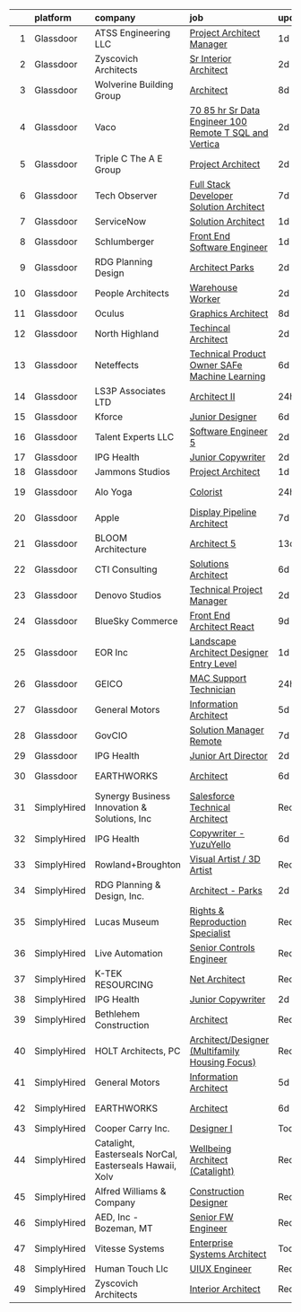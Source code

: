 

|    | platform    | company                                                 | job                                                                                                                                                                                                                                                                                                                                                                                                                                                                                                                                                                                                                                                                                                                                                                                                                                                                                                                                                                                                                                                                                                                                                                                                                                                                                                                                                                                                                                      | update_time   | location                    |
|---:|:------------|:--------------------------------------------------------|:-----------------------------------------------------------------------------------------------------------------------------------------------------------------------------------------------------------------------------------------------------------------------------------------------------------------------------------------------------------------------------------------------------------------------------------------------------------------------------------------------------------------------------------------------------------------------------------------------------------------------------------------------------------------------------------------------------------------------------------------------------------------------------------------------------------------------------------------------------------------------------------------------------------------------------------------------------------------------------------------------------------------------------------------------------------------------------------------------------------------------------------------------------------------------------------------------------------------------------------------------------------------------------------------------------------------------------------------------------------------------------------------------------------------------------------------|:--------------|:----------------------------|
|  1 | Glassdoor   | ATSS Engineering  LLC                                   | [Project Architect   Manager](https://www.glassdoor.com/partner/jobListing.htm?pos=110&ao=1110586&s=58&guid=00000182f7df797f944856e6c10af308&src=GD_JOB_AD&t=SR&vt=w&cs=1_f4ef40f2&cb=1662015994614&jobListingId=1008103666511&cpc=61E17551093C17CB&jrtk=3-0-1gbrtuudajigu801-1gbrtuudqirko800-467cba2e7fbb609c--6NYlbfkN0BqeDklZlbfDFppaKfGseR_542eCQq3PPcLWOFHYgM2Je45U22PmrbNZFVMjrhCf4h5waTnTaQP2E4sLUrc42mjh1BGOWMkqCKulpAzB9ASXFrTSlvTR4CbYIBf-fiZxuiXLOyYp_GF2lrb92of_USt1xipmNwuNQzdL4iBc26WnmqB7WP0DDY8GX6MQ0Xiaj2bLW6TDuqtz3US8Pm6gkH9pa4ioOtuSfqxQUmSjp_kAogSDt0COPu6wbcSfvftXqViKBPnmbtBdGKnu86C3Iy-CeOTKNyfBPmDoJ3P6uGZVxWHoFDMiBBmnh5UReEj3XpDuIuWcN_01RADrdNk2EY75Gkn7jDFHKfpgkeeLF7Mh78ZaLA9rsKPj-dJaEIqY_mijgXK2KOhwsWNf1smws1oH7VFtDpxSMyT8ZhFVU-hLYxd7Va2MiAwI_dtrEHxq-5UwBCWPNxT4Rf27ibzSoEfkzshqC4CMCMSH4TaY37yvUO9ApdNEwQFIN5gfyHoMvYTngAcPtpsK9RbweG4GIEdDQspTkWE5khYK_shaVpK70FNnXrActaC_FNbDCDX49OqBik3iCIN2bxvS9Bz81Z19g7OJrv5KEoy-ZjSfihTo0G0ULcTKwpt)                                                                                                                                                                                                                                                                                                                                                                                                                                                        | 1d            | Birmingham, AL              |
|  2 | Glassdoor   | Zyscovich Architects                                    | [Sr  Interior Architect](https://www.glassdoor.com/partner/jobListing.htm?pos=103&ao=1110586&s=58&guid=00000182f7df797f944856e6c10af308&src=GD_JOB_AD&t=SR&vt=w&ea=1&cs=1_9f006d66&cb=1662015994613&jobListingId=1008100966035&cpc=DCDE93D40B22ECBE&jrtk=3-0-1gbrtuudajigu801-1gbrtuudqirko800-bd70ce31e6c5a3ea--6NYlbfkN0A-cCLwqDCxWDl5XOvDXmRd_jo8w6VlaaYLlS1nNaGWYIHT3B26eUxgXCvOzkyBeN8neCow_QBeaJsRRK-rDa9Z8_yIh5j57G2QazWsXaYbohsW8rWre7umyBS_VN_PENXLAILfQadgSQs8YcswxEoeqQTkLJQNGSXRV93iK2A6EkMTt0gb6A-ohaDN33412ODS9apNNCVS1gqw4LfbkVXDVBULCz0wiArs-cLT3k2zXVSpCLe9vY5a0KCRaL5_LJ8KYWn0ebT6F4HAqwYkfP0a6ZfABzk0QX7FJ11W3WQ0qM1uOruxRdgaK68YpCAHKESDGsNt2ukZGE02EzdwZfkx0BkctNXH2GWhSQCDYL9br51X1J1KeNguNrsS9Sj9JASSLrJ1blRr5dXjYCzqhIsn-875B35E5SJcu0mXftq7nfvqcakXI2JKMgJoeBusyxcQdUGJd8s5Ty5UM7MqweoKPbpZOkW9qS3VSsHClCwpdJXuBisQsLDAYanZvYBM358Mx7PoTb-IkSW3NHbw17TE)                                                                                                                                                                                                                                                                                                                                                                                                                                                                                                                                                        | 2d            | Miami, FL                   |
|  3 | Glassdoor   | Wolverine Building Group                                | [Architect](https://www.glassdoor.com/partner/jobListing.htm?pos=128&ao=1136043&s=58&guid=00000182f7df797f944856e6c10af308&src=GD_JOB_AD&t=SR&vt=w&cs=1_78903fc3&cb=1662015994616&jobListingId=1008087961641&jrtk=3-0-1gbrtuudajigu801-1gbrtuudqirko800-98dffda07a38f17c-)                                                                                                                                                                                                                                                                                                                                                                                                                                                                                                                                                                                                                                                                                                                                                                                                                                                                                                                                                                                                                                                                                                                                                               | 8d            | Grand Rapids, MI            |
|  4 | Glassdoor   | Vaco                                                    | [ 70 85 hr   Sr  Data Engineer   100  Remote   T SQL and Vertica](https://www.glassdoor.com/partner/jobListing.htm?pos=115&ao=1110586&s=58&guid=00000182f7df797f944856e6c10af308&src=GD_JOB_AD&t=SR&vt=w&ea=1&cs=1_aebc43a3&cb=1662015994615&jobListingId=1008101353520&cpc=C4A69CCDBB3B9599&jrtk=3-0-1gbrtuudajigu801-1gbrtuudqirko800-bfc715d4bf694800--6NYlbfkN0D_sybMACCpf9B-677oK5j6rPldVB6BlrVvFjO_o-GJZbzuF-qh4PxErFUqfUsv_6sv-BsVYuS3gSBGHr1ASNq0VBn9wtWQStmYY1UiWyZzftou7gPMPdfhI0MXqxvu7oS8pOEr3Uq_nLj0f9Uywu1A_ZDlBNsuQ7n2RQDjGCpV_-rEe-QRSibEZncs7YBsDbxQNsOZ5LmiB1Ki4cd6vWfRRmlsPd-C1ICMU84-TmhsDr1_pGnUW5cGje2uxBfLwV_Y9GSjSFlb4vVYbngS2hE8RZUfoZ1tQBn7QjJ9aRAYUs0WKRnl002L6YPvcBa0VmIkpW9zTO_oCnU-P6DnNSJl_SYNM-TZGm8MP79RbaFdKHmzmyVx1JJpnqHe2NgnvgrfruRfdyp4nu3n8g2CAhj2a5OsbkvZdh6tzx0OAstzpmBrQH8V-XYL76gvg9eydKGMvM_szhxtUERfSIYiyEHScVkLaWiYWv_Z9M0mqYQ1fdHkNZ90nwZNnTNJyT46PKJrPC08xhX3XTrRrnNOlZOl8NUM2cSbQsA%3D)                                                                                                                                                                                                                                                                                                                                                                                                                                                                                                 | 2d            | Atlanta, GA                 |
|  5 | Glassdoor   | Triple C   The A E Group                                | [Project Architect](https://www.glassdoor.com/partner/jobListing.htm?pos=121&ao=1136043&s=58&guid=00000182f7df797f944856e6c10af308&src=GD_JOB_AD&t=SR&vt=w&ea=1&cs=1_f991f755&cb=1662015994615&jobListingId=1008101514474&jrtk=3-0-1gbrtuudajigu801-1gbrtuudqirko800-71e30209acac4425-)                                                                                                                                                                                                                                                                                                                                                                                                                                                                                                                                                                                                                                                                                                                                                                                                                                                                                                                                                                                                                                                                                                                                                  | 2d            | Remote                      |
|  6 | Glassdoor   | Tech Observer                                           | [Full Stack Developer   Solution Architect](https://www.glassdoor.com/partner/jobListing.htm?pos=116&ao=1110586&s=58&guid=00000182f7df797f944856e6c10af308&src=GD_JOB_AD&t=SR&vt=w&ea=1&cs=1_f8487933&cb=1662015994615&jobListingId=1008091343583&cpc=2CAED5C921A5F994&jrtk=3-0-1gbrtuudajigu801-1gbrtuudqirko800-95ac5189ae0ed580--6NYlbfkN0DwzaZ45AjuFEhFT9KwFX_q7sNMQy9EFjVMMpOcxsPwAlMA7ZxW7g0TFsivKbK7f6KbP0EZBpNrfFA-HnmgH0gaUzkAOI3_EA3hQh4cbvFuaGmxyl9BoDM5ZoTJSm0BvVoeL5LV4cBsjd-t55XQcHG2lKMqggmJtYPmQokzFP4etxZrkbZIlKftIXAha-NyWPg0S975iBEMAXIzL-Zvf8PsJ2DGWA6Lo--WcfqhGlqOSDOxcU7U96sjxHw-5tBGN_M1Vlcii1FUg3x-WghpyfIBQ726aYHdUbSZ7un9lG2aGd11S1XWjk72UNR3tuvMqMc_8Pbuh79W9OnqTuEPQfABUVedturcXyrOpFfK351GTPtL4FxTYq7d9lxQNIYPbqY5gtupJFNx8qNuPm3wXxgUG8W465XDjRZuqN0clfOKKKVHQ-0wTwVTPU9TBElw19aH-Mr70fdTtAm01Yj-QYn5MJKA6g9aRyVB3DBSrCUy0YS016Un3g81c83NslPgEG67XdTbfl6jtWNc1_XOMush)                                                                                                                                                                                                                                                                                                                                                                                                                                                                                                                                     | 7d            | Remote                      |
|  7 | Glassdoor   | ServiceNow                                              | [Solution Architect](https://www.glassdoor.com/partner/jobListing.htm?pos=120&ao=1136043&s=58&guid=00000182f7df797f944856e6c10af308&src=GD_JOB_AD&t=SR&vt=w&cs=1_ea909c91&cb=1662015994615&jobListingId=1008104711129&jrtk=3-0-1gbrtuudajigu801-1gbrtuudqirko800-56b2a34f13fe9042-)                                                                                                                                                                                                                                                                                                                                                                                                                                                                                                                                                                                                                                                                                                                                                                                                                                                                                                                                                                                                                                                                                                                                                      | 1d            | San Diego, CA               |
|  8 | Glassdoor   | Schlumberger                                            | [Front End Software Engineer](https://www.glassdoor.com/partner/jobListing.htm?pos=126&ao=1136043&s=58&guid=00000182f7df797f944856e6c10af308&src=GD_JOB_AD&t=SR&vt=w&ea=1&cs=1_0934ea3a&cb=1662015994616&jobListingId=1008104309686&jrtk=3-0-1gbrtuudajigu801-1gbrtuudqirko800-6018da8629fea84a-)                                                                                                                                                                                                                                                                                                                                                                                                                                                                                                                                                                                                                                                                                                                                                                                                                                                                                                                                                                                                                                                                                                                                        | 1d            | Menlo Park, CA              |
|  9 | Glassdoor   | RDG Planning   Design                                   | [Architect   Parks](https://www.glassdoor.com/partner/jobListing.htm?pos=130&ao=1136043&s=58&guid=00000182f7df797f944856e6c10af308&src=GD_JOB_AD&t=SR&vt=w&cs=1_3e98125b&cb=1662015994616&jobListingId=1008101695942&jrtk=3-0-1gbrtuudajigu801-1gbrtuudqirko800-4f60b3472fb9476b-)                                                                                                                                                                                                                                                                                                                                                                                                                                                                                                                                                                                                                                                                                                                                                                                                                                                                                                                                                                                                                                                                                                                                                       | 2d            | Des Moines, IA              |
| 10 | Glassdoor   | People Architects                                       | [Warehouse Worker](https://www.glassdoor.com/partner/jobListing.htm?pos=113&ao=1110586&s=58&guid=00000182f7df797f944856e6c10af308&src=GD_JOB_AD&t=SR&vt=w&ea=1&cs=1_643c6afe&cb=1662015994614&jobListingId=1008101512383&cpc=9908D8D4413DBB8A&jrtk=3-0-1gbrtuudajigu801-1gbrtuudqirko800-069ed6cec78baa10--6NYlbfkN0BYPQPzXzvk52sfY0uSM3NQu1zXRiMyWw-DVDJB7nCx4McMW-PIytAwB9Vtk1pMfdH0hL73C26_JFynBDel14kOn2Ch6BYgPmKgMrR9JM4-U-Byyb2CzmZBMG9zXoMJXc2fJQrwFmeYUtIredBqKDrGBtoxNOYgTBGKS986OIsWt1tN5g0PRn1egGUg0ic9Jxx1GROhJEq2yh0VCiSbYdMNEac2nBtD9ZkKiogLE0yX2Zhotk6Ll-CVpzoupNfW4GoPSjxtF-kGBjQ3tplUTkvxi0GRtxGygx4SUVM0qh8gk8ioakeya_QOa0P16odTYVAMXaBgPSwIT86UgnMnygpR5Z1VBJvRWjZXOCa98RRAfZ8q5R3G9cLr-TakUZc9smz7yDjLlteXsj6vDbrqqLD6AHcav2yzPGPL6KpWUX5ZVfksOx8UDRcoA9xHx7C34y4iJPd3i6G1bo_011t-xIedbwxGaVmQBlwP8UWNTzukAUBDmR8o6HpSNs5srLdEbJs%3D)                                                                                                                                                                                                                                                                                                                                                                                                                                                                                                                                                                                | 2d            | Independence, OH            |
| 11 | Glassdoor   | Oculus                                                  | [Graphics Architect](https://www.glassdoor.com/partner/jobListing.htm?pos=109&ao=1110586&s=58&guid=00000182f7df797f944856e6c10af308&src=GD_JOB_AD&t=SR&vt=w&cs=1_e83b1c80&cb=1662015994614&jobListingId=1008089729840&cpc=2CAED5C921A5F994&jrtk=3-0-1gbrtuudajigu801-1gbrtuudqirko800-06593c3a392653bc--6NYlbfkN0DYl4UJW4r1Vl7FEn6T9F-rD9lpC-0oMJVSiWjK_MGUd8e8cHXcpv6KPyjLHZEfqkV4p65aMquXS3afkTk8QD09_mW6sRPpnPu8dWx8qLY4Jb39NsmxEXdcSuM54o3GTpnivYC9XaV1LzuAwDQGUinCnZ-ykaK7egvDEv6nrwYf-D6fb98hz2pyXr06d2qTXJHa1cQQZfJaCXO9PY6n-h8Ie1A4S-u4jzNBoJ2PgecuExLhSewNtmPEuhRRdKGenVwEGamfUZUadTQDZGsvFFtC6YE5IxwFKiRiGAm1N_VHpie9fO6xj-QBDoljvNsHip04v5e8GwNx8J7-z2UxyLZ6ipbncgMv4RwfABq1oMp4WQ54tO5IauF-fYfAFzs1MVAbSBDZoWGHAc2n5NtVuqXNeLUBpirT-A6oePKZTLsT2Rhg_hNNOEXF10Gd3-u4_C5qwEjFiT2neOff_DygJSYZWiVbZe_yWxFOZDk-K-r2dLOWbeUwSjCT7GnO33mOru4r5Kz7HZQhTmAk6P_WGsEpFZQ43-oMkOx77JK1Sldl7eOItNtdzyKqqdGTPSpMeCVxhAzudQg-l8Bf4L_K3Eh837bvhCtqpG876rzdtv7bWtNIc_MKQ5NP2lsQRapGyP-QYIhghqjS1qKJ3HJMKCNwCAVXMkn3EJDVl769MlBtROx9yPD2f88OXhGycPuKnHAfDloUuLdKeegjPbaxga44ilofsbOcWmv41nhNbEwK7HR8SWbTH1AmAYxbepmu7DTVySeJ1b2gMpZukhr4ZNz6jdTXCdahPsJ4zvm_bkm0q13YXLp-PtkQ7XMerG1-GGoGSBhfuZLQ0FpP3yPvOFkcjbBb0Qd7sYUHJiAuafS4TJDL2qnDkXiJwuOPlMAJz7Uk_niqaRRYUuMdQXlLMAGZWosUOPfaVlHFjtk0cRJkvwq5FJEXdH_4Q9_iCCI_g6eXbxId4maIdA8OfoolBogxftwxAVAEwI2Om5ZEmCuAlL_yB1N2KDt9XuDZ95tBik-2FHdiWyP5Jh2WLg7zf0M3tCAQQxANRn3_YdSdhpPb71jAiHWlBWxk) | 8d            | Redmond, WA                 |
| 12 | Glassdoor   | North Highland                                          | [Techincal Architect](https://www.glassdoor.com/partner/jobListing.htm?pos=106&ao=1110586&s=58&guid=00000182f7df797f944856e6c10af308&src=GD_JOB_AD&t=SR&vt=w&ea=1&cs=1_227a04d4&cb=1662015994614&jobListingId=1008101512850&cpc=6EF74AC2F94C1840&jrtk=3-0-1gbrtuudajigu801-1gbrtuudqirko800-5a969d07a62f97b2--6NYlbfkN0DPcmXB2amxZraHSmo0hoPmuCS-O4LhIRacQ6rOWPkkcbX_TTieFwWJnT8qnFj-X-ktCu3Hm5qwYiFBsDilA6rQWhHku6RJi5yKSpa-OY24xTaUFk4lPvoZRUL1hC2B4M8JD_kCt_gXXHJwLlT3QfbuGvV1C7WK12OlSJey0iNY19pSIU_FOcDXNtmgL1wVIzb_JRqIAbvTFckstLkmKMwfsWvRpLhLmggXkXVcugDfqsWJukt7M32P9LDsnVzsSRdhJr_1geGbjV_nwdJ0qOS3ecVmpaRK39evsPK5R5Kx1wMzMCEJHVQM5khj9KMOiqqXvsOCFEfAE54Z8xrKYDHfX8IRg8MyRRbyk7XNaGcA_muPhgPmGYi7CaBd_cYLNgC7nPjbvq-Au_lT11dRovfoYNq_VnZ4WvwhV_8-3aZlzJu_WEJuYQbae3bt-3hfECBRAkzbWAlZ5Bj4h5nR9uukpwrrswsO_iVtrTg7lxXuuWm2ckvufCyb494B71Wcuoo%3D)                                                                                                                                                                                                                                                                                                                                                                                                                                                                                                                                                                             | 2d            | Atlanta, GA                 |
| 13 | Glassdoor   | Neteffects                                              | [Technical Product Owner SAFe Machine Learning](https://www.glassdoor.com/partner/jobListing.htm?pos=114&ao=1110586&s=58&guid=00000182f7df797f944856e6c10af308&src=GD_JOB_AD&t=SR&vt=w&ea=1&cs=1_d1042ef9&cb=1662015994615&jobListingId=1008093762635&cpc=8795CF9063CD573D&jrtk=3-0-1gbrtuudajigu801-1gbrtuudqirko800-94ade1dba87fb3ad--6NYlbfkN0DkPptDrJXidHbiX_cAZqY1TBO6BcohTQUDFYyXRozAXCnWqtX7QyrzcYv9EndguHV_SUu_Fz4XdnCVheAwz6PXFaBXo5E3zRut7BljNrichGEyNrgF0KQF-WHA8d7028crFj6eseFXumM3ZtUAvZbxPmazsqASw_aGSC3aTREqrfuz1LQKmzPfI05A_XE0bSaUwL2_SXU5l5jLANEdqwdaB9GL5z0k4uC0vsh_ZJfxvjkwyMwPOSyVA6SD4TWv3oJbvvHG8g_HDLG7mUo2LYVrJtNlwUAJfTJHyqvqXBztTuDxtZL3KtSd6EIlcboXRN_byS7e4Bo0qsn4-ztMfphXvXf3Gl5GR8v6n38Y1TDXruMV89whSrtjMU2VJqpbaM8Mh2cM3CFKGRCEZvwYqvbNmHT5auu_NvnegBcyNGK-Viq7Qs8ZIosGgJvt13fRF7v5elrqqIhY171KBdxxnUUADgKkHd18xB3lgvS08k5xjwC7J9elANJsOzgTYGGXOwK_DMxa5j4AkcYO3Y7UuWcL_CwLtRbwqE4%3D)                                                                                                                                                                                                                                                                                                                                                                                                                                                                                                                   | 6d            | Remote                      |
| 14 | Glassdoor   | LS3P Associates LTD                                     | [Architect II](https://www.glassdoor.com/partner/jobListing.htm?pos=119&ao=1136043&s=58&guid=00000182f7df797f944856e6c10af308&src=GD_JOB_AD&t=SR&vt=w&cs=1_4831533b&cb=1662015994615&jobListingId=1008105512283&jrtk=3-0-1gbrtuudajigu801-1gbrtuudqirko800-24d12eb6d02e9e8a-)                                                                                                                                                                                                                                                                                                                                                                                                                                                                                                                                                                                                                                                                                                                                                                                                                                                                                                                                                                                                                                                                                                                                                            | 24h           | Greenville, SC              |
| 15 | Glassdoor   | Kforce                                                  | [Junior Designer](https://www.glassdoor.com/partner/jobListing.htm?pos=111&ao=1110586&s=58&guid=00000182f7df797f944856e6c10af308&src=GD_JOB_AD&t=SR&vt=w&cs=1_be644d67&cb=1662015994614&jobListingId=1008094267894&cpc=AC285F3A3ECA6BB0&jrtk=3-0-1gbrtuudajigu801-1gbrtuudqirko800-817b2b742e64e586--6NYlbfkN0C5IatSLh_Ak1q39eQQoPIxD737RW9NeiYGvIRXkrLjEBkC4LI6KweFWWPiS1PvvlxUGdptNRpw1mKcG6uwONvCySWnoOePvZjv-5UDHtES02hrrnV6BclfjQyml_vWbILDvjFYcbpWqzkbxJHd24OcR_-727oMjFKmKdl_pqhcqezbbqBk9t17h4py5reBPNeYpMzP6nM4V8qM4T-HjfOGhpVR6CYqxEMArUiAleJ9Xi8XybyUyqBl3-snGiZR74ooUIMBWTYn3YYs13fqkxN7OKDUvi0nJYyzXwSpU_rkXtQI8YY6-QOZDiZYm7d4-RXuKqMK7aMl_hlZ-dhJKaaDJqW7TZjp2WuOek9XJSCQtjIXOuEDurI3ASe34dRCr64kqwHl13h3zlkZ3Yfghae2VEeclo5pU2BMlVGE1vBfyMLnYt37MmB7blXJ-tbq_TjoYC1qmYcRyjwda4eomhnYBpdh195tq9rU_wnDS_lKfki-zyBqJbtNKwLKYj_TwCsNKNX_GdDpdPfWm7e4H2xwwHC4p4Irr09Uyh4jxITOoirQiUcmo1iYTObCZjOkf4Dt8Zgrq--QjCAh0WxGNgnUxUhHdUrulvg%3D)                                                                                                                                                                                                                                                                                                                                                                                                                                                                                      | 6d            | Draper, UT                  |
| 16 | Glassdoor   | Talent Experts LLC                                      | [Software Engineer 5](https://www.glassdoor.com/partner/jobListing.htm?pos=107&ao=1110586&s=58&guid=00000182f7df797f944856e6c10af308&src=GD_JOB_AD&t=SR&vt=w&ea=1&cs=1_d1157a54&cb=1662015994614&jobListingId=1008101435881&cpc=8B69257BFB62E45C&jrtk=3-0-1gbrtuudajigu801-1gbrtuudqirko800-f6df6a4b43136280--6NYlbfkN0APToHrk7ILONyRglvlT3LJMO76dZGJsKlG8WQjsY8Cq4y0vpoc5mYwkeVfjG0Cv5NJujs5OfumEsV2HgOVpYsxgHi2rQXg0TZYkl51Pvvhsmr1pZSjCiIcj3NCd7inAATzhsJbA2ykOrHBGoPMMp1qD2atSybe7o0DP6M3Bjqhgtboz5coc2VvshIlYm_Qg5Sknx9YCvAuBTmOstdbq0wczmxhYg37LprU_ga4ri_nTi8_ltTKEMt2bO2IdHPi8Iyqoo_8Qv5oVIU0XYlrWABCnDsi9VZ7nO-s5ypVxbD9aFDKIJMgW-QAtAIjST_nuy4gr4iJYQAlJ2PkKrrLeBFl3ebAbOs9KMMDGzviebOqkNOOZb_bADIHl8UFDxUqzgv8hqwcJ9SAiVui7d7xzOcUrlQ_nU5vS8YLKnm8-xixSX5CXnys-SxQJI81QtSti_O5OJ0insg0zVCgLVUIGsW9CHYqoN-0KgRpRYiT9nl4n9vZAPLoFfGWNqXiF12Fl8qJsdPYLNicEQ%3D%3D)                                                                                                                                                                                                                                                                                                                                                                                                                                                                                                                                                               | 2d            | San Diego, CA               |
| 17 | Glassdoor   | IPG Health                                              | [Junior Copywriter](https://www.glassdoor.com/partner/jobListing.htm?pos=118&ao=1136043&s=58&guid=00000182f7df797f944856e6c10af308&src=GD_JOB_AD&t=SR&vt=w&cs=1_807c97e8&cb=1662015994615&jobListingId=1008102264078&jrtk=3-0-1gbrtuudajigu801-1gbrtuudqirko800-75e252967a583146-)                                                                                                                                                                                                                                                                                                                                                                                                                                                                                                                                                                                                                                                                                                                                                                                                                                                                                                                                                                                                                                                                                                                                                       | 2d            | New York, NY                |
| 18 | Glassdoor   | Jammons Studios                                         | [Project Architect](https://www.glassdoor.com/partner/jobListing.htm?pos=104&ao=1110586&s=58&guid=00000182f7df797f944856e6c10af308&src=GD_JOB_AD&t=SR&vt=w&ea=1&cs=1_99e8506b&cb=1662015994613&jobListingId=1008104467273&cpc=9BE7264F9E667C9B&jrtk=3-0-1gbrtuudajigu801-1gbrtuudqirko800-68ff4f02a8d2462f--6NYlbfkN0C2ruSLbldHgJRxGqX58M4ekFWuaOJ1Xy3nZgzYPyc2K37hwv1yneRTgdT5ms_8pHZSHhqcGYImXoquTu7RPXowVqfStIe8b3ZtkPIaYXxrTkCNlxNfqEjbFb7VgyvTSiEjR9g0inb097rqBbMfwRnpo5rVhvk2A1e9GlmHoohkklrjrgnyzKJSVeaDe_SyQ1pqD_jNKnXIXPHWDgj1V4rtdePsNxE-yeU-iHMD9O1D5WAHxscNsDNydAdhyRsrhjXouGCvZVT5tvV_bLGi_-mQ7CWP6pW7RtQGEy3-ZfPivCvgxaah7F7v3zqMus6uwCh0DSqlk__4mBdz55wcOLhS2hAWZzLiQ6bUPTxqhrzlis1hPaoF2w5bcjhZZKRJmIA7mhWyYesxviMTYE4po6p7nkJP4TDk7LiQ1Uz0USk8abey9lA8EnjliLoC7KjiZtZEn8xaD0aqvuin4s3sB2N1aO2BKqifl-CkjjXXXeCCGPj9XzEd-1p_tqiMui5T-X_-53dMI0wNqw%3D%3D)                                                                                                                                                                                                                                                                                                                                                                                                                                                                                                                                                                 | 1d            | Scottsdale, AZ              |
| 19 | Glassdoor   | Alo Yoga                                                | [Colorist](https://www.glassdoor.com/partner/jobListing.htm?pos=123&ao=1136043&s=58&guid=00000182f7df797f944856e6c10af308&src=GD_JOB_AD&t=SR&vt=w&cs=1_c181763a&cb=1662015994615&jobListingId=1008107332248&jrtk=3-0-1gbrtuudajigu801-1gbrtuudqirko800-674e3cbe3367d9c9-)                                                                                                                                                                                                                                                                                                                                                                                                                                                                                                                                                                                                                                                                                                                                                                                                                                                                                                                                                                                                                                                                                                                                                                | 24h           | Los Angeles, CA             |
| 20 | Glassdoor   | Apple                                                   | [Display Pipeline Architect](https://www.glassdoor.com/partner/jobListing.htm?pos=108&ao=1110586&s=58&guid=00000182f7df797f944856e6c10af308&src=GD_JOB_AD&t=SR&vt=w&cs=1_90ccea58&cb=1662015994614&jobListingId=1008090134447&cpc=B076152010A3B66C&jrtk=3-0-1gbrtuudajigu801-1gbrtuudqirko800-3f8ceee75ab23769--6NYlbfkN0BvKrLyj5gPmtZO9T8euul8TCxuuKNOtzRJOomxnwSEodTz2Bc-sPZl8WPllYOnI2gr_wBPOLiH-goueqRhUbDSVZ5LOE40OpZG_7G07qcO_l2MCcsiVCHpeM34y2_x_00BTLlllJOFGCXrXMHtZGWhOTs3kIrtpABg9JQWsMvBt7fIcKmZuTf9UmizlWJ3uPKmxzSLSCNsn0P485cC2qnG1CbqyHcf_-PmzCZDJhJhS-MfBofYfMdcweVdSpCcrwI4jShOiw5bFPl8AQRv0VXTGYoaHKJ6zu2WvqgbU5m1kgSv8340R3RzZ_mtUU9OPTWJuf2_iayenqFbJNy0dlYgqmHc455vJOqVskvQOY9K21hKYCAIKOGyaVrP23g_3Ukb7dn7hQxgSOqQG56-jFTbTkm-uniMYqChna6LBkKvDSjlNIU0a1ZyE9rpXNcAa-8L2uKhFMi2hdP89SbswWqzLZht4bohGSpmMCnrksFxtKiTtcagG6rrQChZO2Mbg4WR-VGfaRcX7_XdvzSJurfC5YB6LXKH8x0fcJZpTOBEfBdtwB28FVsCJvYqxSoRHXIxPEZq2-SR8x1dpTDJgI9GAQerKgmnvy19M224abdUuNtQXXAw-1Qc5TvZpRG3M7NqxaCoIpyzY8SAVyCw02nA8qtuJUzUI48Ym5CNipBGBCtMH4gEv1-PjlJ_nqEKJROjfFSzjt9AsmOk9mFc1UycZ5SIoOIdcCCMxnzaqdRwXKQt52PZl32qKho5jGBBmFj0rB8-1FKeCeGZ_gSw2IIYEBHzIJ_dfSvJz5DDDcSs36xH9Q2IfZjwnU93sxH0hB4naVKGdvFORzP-EHh7aFXmmbMLz3VhkyMsk4UFsw2aikjIQDm_FSDvRA2C77SURbWqXSBYgtpY4Ov-A8y9r-v3IJsSIaHRyVjGPbPObkkt9ahWRleZllW9XiyfI9Qn-Xk4SDZWnv-jAg%3D%3D)                                                                                             | 7d            | San Diego, CA               |
| 21 | Glassdoor   | BLOOM Architecture                                      | [Architect 5 ](https://www.glassdoor.com/partner/jobListing.htm?pos=102&ao=1110586&s=58&guid=00000182f7df797f944856e6c10af308&src=GD_JOB_AD&t=SR&vt=w&ea=1&cs=1_4616c6ad&cb=1662015994613&jobListingId=1008080060773&cpc=9976A29078DAF2BE&jrtk=3-0-1gbrtuudajigu801-1gbrtuudqirko800-2dd7d1af7da0ac01--6NYlbfkN0A4hgeKHdLyHgzaskNEvl2xXMVaueUT71iJOYpLYISQUCp9QgmWQMTvKiX-rI0aCl7N-e4QFIdpyUjJTx-Pp7WquQIS6qIzIw9-hLm8BQHOsiyd-SEykKNVBNFAgDIL0syYiF-8gPtgCD-tClMPJpLk4ML8LwxxTI-sqWmrtViDFvHzBFiXbWs4GOKccc6l-8tezyycHcPZu87Xgw3KHNvcRZjZO_Rdt3HGwYdf3Ouife05xoxrZCflc1TJB_MnnE6BI321quVwYVmg6EXGRJ1WW6a6Hdz_r3TSrzwRm-hmzSfPFC8zld6G0T2bqEwJAO5I9K_8p7qr8IloK1tJ_jzbBXaiq-4ulntLIndC5K3Im4S-r7uA-RjEbeHeuccETDjaGd2QhWF-S2w8_Mbh6VNFGsxUXPKxAKrxX3EJ-vaslw-1ic4Pt_KjQU_u52Mi5aARIgWE9UKwQHuLHopr3Od3fMAIfbSkXvFNTuNaCJKJQUEjjsV8HbGpGcRseSMO_uc%3D)                                                                                                                                                                                                                                                                                                                                                                                                                                                                                                                                                                                    | 13d           | Boston, MA                  |
| 22 | Glassdoor   | CTI Consulting                                          | [Solutions Architect](https://www.glassdoor.com/partner/jobListing.htm?pos=125&ao=1136043&s=58&guid=00000182f7df797f944856e6c10af308&src=GD_JOB_AD&t=SR&vt=w&ea=1&cs=1_16c93a9e&cb=1662015994615&jobListingId=1008093881800&jrtk=3-0-1gbrtuudajigu801-1gbrtuudqirko800-e8ed7f1f90827e6e-)                                                                                                                                                                                                                                                                                                                                                                                                                                                                                                                                                                                                                                                                                                                                                                                                                                                                                                                                                                                                                                                                                                                                                | 6d            | Jacksonville, FL            |
| 23 | Glassdoor   | Denovo Studios                                          | [Technical Project Manager](https://www.glassdoor.com/partner/jobListing.htm?pos=127&ao=1136043&s=58&guid=00000182f7df797f944856e6c10af308&src=GD_JOB_AD&t=SR&vt=w&ea=1&cs=1_72e97d9e&cb=1662015994616&jobListingId=1008100997298&jrtk=3-0-1gbrtuudajigu801-1gbrtuudqirko800-0323bd02b4b84c6b-)                                                                                                                                                                                                                                                                                                                                                                                                                                                                                                                                                                                                                                                                                                                                                                                                                                                                                                                                                                                                                                                                                                                                          | 2d            | Detroit, MI                 |
| 24 | Glassdoor   | BlueSky Commerce                                        | [Front End Architect  React ](https://www.glassdoor.com/partner/jobListing.htm?pos=105&ao=1110586&s=58&guid=00000182f7df797f944856e6c10af308&src=GD_JOB_AD&t=SR&vt=w&ea=1&cs=1_6584365f&cb=1662015994613&jobListingId=1008086108046&cpc=9A35C3CDC9AD954F&jrtk=3-0-1gbrtuudajigu801-1gbrtuudqirko800-e1f302f7addde22f--6NYlbfkN0DQHi8NIuGFDQ1s5DRyfbhGDfgYsFrAIFuVvfJHxEt88uzrkCnJKAgcr6FDmE6GQLu_MIaeN2NlMNDruQlBIA5_YlCigHMfLdGIj3qK0nCbUNUj7gFFFpFetrw-mZ98qFufR47D3BxKh9Qge3GwI_Ux4s09fzLS0PlqCIJBNNSpSxgwrENAowDWKjQhdkJCY7bsADrnnxqYSNcI0DTc4rVwuZkaol33zz0yEs5KwhupETchiNJjbSq5C91HpqUuaFawolM_ifTPDVYoRzrjxo5Qpvl-XWVlZ-wvRuVrJO_-iyBKFwcqRIk5g1J7-hlsOaINNe77Pjzh05zPqOa1UaGLawBo4WwY7gyBP8q6AtzaKNq1hIng_u9qgK2ycjvhWjOhLPaEvWMa-_vic0c3nZQ4mNwOayO967GRf9l7duxH9oGG7AX29SMZd_WL8lYUhJo5E_bDGNG8OBU4deo8l7EmyP1ntittwcQz_y2t85lcaB0ve6hrwC0z0mAqCg88OUzAyPDhHsbusA%3D%3D)                                                                                                                                                                                                                                                                                                                                                                                                                                                                                                                                                       | 9d            | Remote                      |
| 25 | Glassdoor   | EOR Inc                                                 | [Landscape Architect Designer   Entry Level](https://www.glassdoor.com/partner/jobListing.htm?pos=124&ao=1136043&s=58&guid=00000182f7df797f944856e6c10af308&src=GD_JOB_AD&t=SR&vt=w&ea=1&cs=1_e18d0c9f&cb=1662015994615&jobListingId=1008103938231&jrtk=3-0-1gbrtuudajigu801-1gbrtuudqirko800-f1cf95fa3777f1e5-)                                                                                                                                                                                                                                                                                                                                                                                                                                                                                                                                                                                                                                                                                                                                                                                                                                                                                                                                                                                                                                                                                                                         | 1d            | Saint Paul, MN              |
| 26 | Glassdoor   | GEICO                                                   | [MAC Support Technician](https://www.glassdoor.com/partner/jobListing.htm?pos=122&ao=1136043&s=58&guid=00000182f7df797f944856e6c10af308&src=GD_JOB_AD&t=SR&vt=w&cs=1_7cf5e455&cb=1662015994615&jobListingId=1008106259417&jrtk=3-0-1gbrtuudajigu801-1gbrtuudqirko800-5b569832fc0a2634-)                                                                                                                                                                                                                                                                                                                                                                                                                                                                                                                                                                                                                                                                                                                                                                                                                                                                                                                                                                                                                                                                                                                                                  | 24h           | Chevy Chase, MD             |
| 27 | Glassdoor   | General Motors                                          | [Information Architect](https://www.glassdoor.com/partner/jobListing.htm?pos=117&ao=1136043&s=58&guid=00000182f7df797f944856e6c10af308&src=GD_JOB_AD&t=SR&vt=w&cs=1_a6dc4777&cb=1662015994615&jobListingId=1008097451632&jrtk=3-0-1gbrtuudajigu801-1gbrtuudqirko800-a5b65de5bf5e2950-)                                                                                                                                                                                                                                                                                                                                                                                                                                                                                                                                                                                                                                                                                                                                                                                                                                                                                                                                                                                                                                                                                                                                                   | 5d            | Remote                      |
| 28 | Glassdoor   | GovCIO                                                  | [Solution Manager  Remote ](https://www.glassdoor.com/partner/jobListing.htm?pos=112&ao=1110586&s=58&guid=00000182f7df797f944856e6c10af308&src=GD_JOB_AD&t=SR&vt=w&cs=1_74112c58&cb=1662015994614&jobListingId=1008091953628&cpc=3DB599BF2F4828F0&jrtk=3-0-1gbrtuudajigu801-1gbrtuudqirko800-80bae07a1849cf57--6NYlbfkN0A1nvzNsvV4qyCy1GhW1Freg0uBINZ7OaZ-2zU4Ex1TXeDNc16O9qNSfBUntGpaGoN3vHSZthsPG_zCFxL_aL7SK7LO9tqh7Z_RxOaZ6Zwy2iciZX3rZY-1l-XfD1WpPZA0BQqcIPvLTzOt3VkgqDxhVUfl6qsfEDB4K454XxCFKOEnV_NVBrqAseJ21vCIdVezElwKYAGGWi_34O7VjxRLwpcavvEEvAMWz33IrNpAriNqErrVjtusuaR3khToTS9SD1U55sgS-AwXNOnxcHhopZAi09aAZB8fAf68Osqo4iC9cA0OjwErFAdX8zOdmdx8864g9AYaq4IQunnNnfobFuqdyWIR4nCY0GSeHOBmwoZEJ2rDFWhckrR74zD8UR1c-ariOTkP7_TGBVat_jtCkJsEh3OEt-ejRng6BqTiEbP6bUsxo4cXeYEZiy1-_weZvYpwh4RyeA3e0lYJTyR8szxBcvAYgf-zhq6iRKQ11jYyyk8gAMkOnY67UoyabdY%3D)                                                                                                                                                                                                                                                                                                                                                                                                                                                                                                                                                                            | 7d            | Fairfax, VA                 |
| 29 | Glassdoor   | IPG Health                                              | [Junior Art Director](https://www.glassdoor.com/partner/jobListing.htm?pos=129&ao=1136043&s=58&guid=00000182f7df797f944856e6c10af308&src=GD_JOB_AD&t=SR&vt=w&cs=1_b07e4156&cb=1662015994616&jobListingId=1008102264076&jrtk=3-0-1gbrtuudajigu801-1gbrtuudqirko800-e2ebf449c9e9d1de-)                                                                                                                                                                                                                                                                                                                                                                                                                                                                                                                                                                                                                                                                                                                                                                                                                                                                                                                                                                                                                                                                                                                                                     | 2d            | New York, NY                |
| 30 | Glassdoor   | EARTHWORKS                                              | [Architect](https://www.glassdoor.com/partner/jobListing.htm?pos=101&ao=1110586&s=58&guid=00000182f7df797f944856e6c10af308&src=GD_JOB_AD&t=SR&vt=w&ea=1&cs=1_f1e88340&cb=1662015994613&jobListingId=1008094188143&cpc=419FFC371AB9B5F2&jrtk=3-0-1gbrtuudajigu801-1gbrtuudqirko800-da1ff53dfb74e8d4--6NYlbfkN0Ak68NW6zXvhIVsKwaQTbJ1HqI2Nd_3O-3YepjUetbvDXvv5lA_Tu632ehSdVQfgyixoP4Ulqi_Kd0nXZwiATA33eNGYzHtQWEbxfDnEjFrjSSI6Oglwa48jcSmZRuCetL7W_N-inR_vrK10krE0vs6cSyq7UvoSOrEPtvDmT5H2Rl9wGzscToBvNYW4pBsHk1caqYkPtYV-QrXeQl9ZQohjrk2tk8y5vmS-5gdEG_05oeCl9Cq9PqA-m2vxhtOz6NY7SpkNPiRIc7ui_eRd9W_Nm7B1bhxybSyv5dQDnUxS6cmSfbYiO75DFD2ETT2Z6j5rhfwduLtgp2_Hepu2Cq0K_4sZsxCWU3a8d0Fq96zSnALYynLW2n3njNPGxETD6Sax2r7GHcoupOnDK4qHL4FPL6ZQn8DiOimzBFcyU-6PFLLZQCIvt63ZXx6wIAU3axULZRPTohGQTsN0tXMQ-Y-bAHf01vPFpSV68_el66w2CZJmvf6WvLqNdxhJMwFXrI%3D)                                                                                                                                                                                                                                                                                                                                                                                                                                                                                                                                                                                       | 6d            | Murrells Inlet, SC          |
| 31 | SimplyHired | Synergy Business Innovation & Solutions, Inc            | [Salesforce Technical Architect](https://www.simplyhired.com/job/3CNkvVU7G0NTIXvlMTTAPhUPaQtZgcvOKtFcJbPE89MUN8Ya582xRA?q=visual+architect)                                                                                                                                                                                                                                                                                                                                                                                                                                                                                                                                                                                                                                                                                                                                                                                                                                                                                                                                                                                                                                                                                                                                                                                                                                                                                              | Recently      | Reston, VA                  |
| 32 | SimplyHired | IPG Health                                              | [Copywriter - YuzuYello](https://www.simplyhired.com/job/m2qWAnlm8HvyR61tZR78qpD_7TUT2xHi0s1nPnu-d3Cgmq7gSFTpEw?q=visual+architect)                                                                                                                                                                                                                                                                                                                                                                                                                                                                                                                                                                                                                                                                                                                                                                                                                                                                                                                                                                                                                                                                                                                                                                                                                                                                                                      | 6d            | New York, NY                |
| 33 | SimplyHired | Rowland+Broughton                                       | [Visual Artist / 3D Artist](https://www.simplyhired.com/job/a6jc09FaT-WsTWRX4SZ9r250FnXzzVMgqyOB-q7qjxkVTn6ELeF_Pg?q=visual+architect)                                                                                                                                                                                                                                                                                                                                                                                                                                                                                                                                                                                                                                                                                                                                                                                                                                                                                                                                                                                                                                                                                                                                                                                                                                                                                                   | Recently      | Denver, CO                  |
| 34 | SimplyHired | RDG Planning & Design, Inc.                             | [Architect - Parks](https://www.simplyhired.com/job/cWWcV2b9WAzsHVsMROSeEi9F6Im_EJ2CNxevORsId5IQOYq8h6yoDw?q=visual+architect)                                                                                                                                                                                                                                                                                                                                                                                                                                                                                                                                                                                                                                                                                                                                                                                                                                                                                                                                                                                                                                                                                                                                                                                                                                                                                                           | 2d            | United States               |
| 35 | SimplyHired | Lucas Museum                                            | [Rights & Reproduction Specialist](https://www.simplyhired.com/job/sfBSe6LWLyTpqg44cLpCfYtAZVnoh5eB90dBFS0nL0qcpu8YF-V6tw?q=visual+architect)                                                                                                                                                                                                                                                                                                                                                                                                                                                                                                                                                                                                                                                                                                                                                                                                                                                                                                                                                                                                                                                                                                                                                                                                                                                                                            | Recently      | Los Angeles, CA             |
| 36 | SimplyHired | Live Automation                                         | [Senior Controls Engineer](https://www.simplyhired.com/job/RW14UB_EyNKnBbNLLS6sL8dYUfm0abMroNBUZBTObsw_iwMt8wEAiA?q=visual+architect)                                                                                                                                                                                                                                                                                                                                                                                                                                                                                                                                                                                                                                                                                                                                                                                                                                                                                                                                                                                                                                                                                                                                                                                                                                                                                                    | Recently      | Sterling, MA                |
| 37 | SimplyHired | K-TEK RESOURCING                                        | [Net Architect](https://www.simplyhired.com/job/1uPQilAX3V-479ff1scEi3qUbgvzFtHzO4sMIn54SywYJQnMJ_kr7w?q=visual+architect)                                                                                                                                                                                                                                                                                                                                                                                                                                                                                                                                                                                                                                                                                                                                                                                                                                                                                                                                                                                                                                                                                                                                                                                                                                                                                                               | Recently      | Remote                      |
| 38 | SimplyHired | IPG Health                                              | [Junior Copywriter](https://www.simplyhired.com/job/ZHoyKdt5aBkLmjh0ebP_cdZSNVs5l67iSa1u--SO4EiptZufVVSKQA?q=visual+architect)                                                                                                                                                                                                                                                                                                                                                                                                                                                                                                                                                                                                                                                                                                                                                                                                                                                                                                                                                                                                                                                                                                                                                                                                                                                                                                           | 2d            | New York, NY                |
| 39 | SimplyHired | Bethlehem Construction                                  | [Architect](https://www.simplyhired.com/job/Fy-keka937tYhr1jH6W9QUr19yuoAaVcionNyLmZ3smLzFYQX_IY_A?q=visual+architect)                                                                                                                                                                                                                                                                                                                                                                                                                                                                                                                                                                                                                                                                                                                                                                                                                                                                                                                                                                                                                                                                                                                                                                                                                                                                                                                   | Recently      | Cashmere, WA                |
| 40 | SimplyHired | HOLT Architects, PC                                     | [Architect/Designer (Multifamily Housing Focus)](https://www.simplyhired.com/job/92bW0UnSpt1rI5H5iEb4suCHxkhTd4NDV5LeC1mIONK5QO3V8lm1Sg?q=visual+architect)                                                                                                                                                                                                                                                                                                                                                                                                                                                                                                                                                                                                                                                                                                                                                                                                                                                                                                                                                                                                                                                                                                                                                                                                                                                                              | Recently      | Syracuse, NY                |
| 41 | SimplyHired | General Motors                                          | [Information Architect](https://www.simplyhired.com/job/HBmLbfY362E4sih6kmn_fDTyEQFwwJ_06WxhrTWwMIQepMMIU17mqw?q=visual+architect)                                                                                                                                                                                                                                                                                                                                                                                                                                                                                                                                                                                                                                                                                                                                                                                                                                                                                                                                                                                                                                                                                                                                                                                                                                                                                                       | 5d            | Remote                      |
| 42 | SimplyHired | EARTHWORKS                                              | [Architect](https://www.simplyhired.com/job/SscMNnyJrh4Mge09lubaIOZ8IUvxKd8cXFqFRb2w0oXlZx_PbzjM2g?q=visual+architect)                                                                                                                                                                                                                                                                                                                                                                                                                                                                                                                                                                                                                                                                                                                                                                                                                                                                                                                                                                                                                                                                                                                                                                                                                                                                                                                   | 6d            | Murrells Inlet, SC          |
| 43 | SimplyHired | Cooper Carry Inc.                                       | [Designer I](https://www.simplyhired.com/job/kAcmgO1rvDXTG6BR8Ed-ewFTcHS7psAu8khw75MRSvlwr14XYulzTQ?q=visual+architect)                                                                                                                                                                                                                                                                                                                                                                                                                                                                                                                                                                                                                                                                                                                                                                                                                                                                                                                                                                                                                                                                                                                                                                                                                                                                                                                  | Today         | Atlanta, GA                 |
| 44 | SimplyHired | Catalight, Easterseals NorCal, Easterseals Hawaii, Xolv | [Wellbeing Architect (Catalight)](https://www.simplyhired.com/job/yzLMm5uuTPn8tHQa6vstvq2Q_O27HCABuAFrEW3s3a66vOk_yoHAwA?q=visual+architect)                                                                                                                                                                                                                                                                                                                                                                                                                                                                                                                                                                                                                                                                                                                                                                                                                                                                                                                                                                                                                                                                                                                                                                                                                                                                                             | Recently      | Remote                      |
| 45 | SimplyHired | Alfred Williams & Company                               | [Construction Designer](https://www.simplyhired.com/job/Iazmo1-4Dr_Folb7iRmCGClV7Eh8gFypQ_3gjIEEnFzIXrpRGq9A2Q?q=visual+architect)                                                                                                                                                                                                                                                                                                                                                                                                                                                                                                                                                                                                                                                                                                                                                                                                                                                                                                                                                                                                                                                                                                                                                                                                                                                                                                       | Recently      | San Antonio, TX +1 location |
| 46 | SimplyHired | AED, Inc - Bozeman, MT                                  | [Senior FW Engineer](https://www.simplyhired.com/job/zINmUZXgScoXXgS_gyiF3t60esMGL8VWIM8nJ8Kv2CvxPHXAK-fHew?q=visual+architect)                                                                                                                                                                                                                                                                                                                                                                                                                                                                                                                                                                                                                                                                                                                                                                                                                                                                                                                                                                                                                                                                                                                                                                                                                                                                                                          | Recently      | Bozeman, MT                 |
| 47 | SimplyHired | Vitesse Systems                                         | [Enterprise Systems Architect](https://www.simplyhired.com/job/fRemQGCZ2QH2gHWlTs3poosjhXrxlDxFcuZm8VGCTZfQDbxx5E7nHA?q=visual+architect)                                                                                                                                                                                                                                                                                                                                                                                                                                                                                                                                                                                                                                                                                                                                                                                                                                                                                                                                                                                                                                                                                                                                                                                                                                                                                                | Today         | Remote                      |
| 48 | SimplyHired | Human Touch Llc                                         | [UIUX Engineer](https://www.simplyhired.com/job/mLV3-vHBSWDu1VpB6i87RJZBJfxBzQHsFHiXEEj2qAuOeFi_t2UXXA?q=visual+architect)                                                                                                                                                                                                                                                                                                                                                                                                                                                                                                                                                                                                                                                                                                                                                                                                                                                                                                                                                                                                                                                                                                                                                                                                                                                                                                               | Recently      | Charleston, SC              |
| 49 | SimplyHired | Zyscovich Architects                                    | [Interior Architect](https://www.simplyhired.com/job/fPq0a74f62KrmUrpqkOMhukZfNylin9CSbwuJuu7iArIlRLTTLaAbA?q=visual+architect)                                                                                                                                                                                                                                                                                                                                                                                                                                                                                                                                                                                                                                                                                                                                                                                                                                                                                                                                                                                                                                                                                                                                                                                                                                                                                                          | Recently      | Tampa, FL                   |